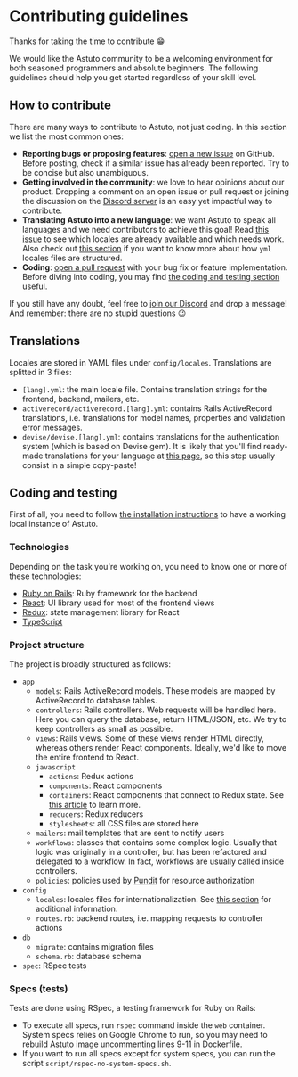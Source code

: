 # Contributing guidelines

Thanks for taking the time to contribute 😁

We would like the Astuto community to be a welcoming environment for both seasoned programmers and absolute beginners. The following guidelines should help you get started regardless of your skill level.

## How to contribute

There are many ways to contribute to Astuto, not just coding. In this section we list the most common ones:

- **Reporting bugs or proposing features**:  [open a new issue](https://github.com/riggraz/astuto/issues/new) on GitHub. Before posting, check if a similar issue has already been reported. Try to be concise but also unambiguous.
- **Getting involved in the community**: we love to hear opinions about our product. Dropping a comment on an open issue or pull request or joining the discussion on the [Discord server](https://discord.gg/jTAgJvT8) is an easy yet impactful way to contribute.
- **Translating Astuto into a new language**: we want Astuto to speak all languages and we need contributors to achieve this goal! Read [this issue](https://github.com/riggraz/astuto/issues/121) to see which locales are already available and which needs work. Also check out [this section](#translations) if you want to know more about how `yml` locales files are structured. 
- **Coding**: [open a pull request](https://github.com/riggraz/astuto/pulls) with your bug fix or feature implementation. Before diving into coding, you may find [the coding and testing section](#coding-and-testing) useful.

If you still have any doubt, feel free to [join our Discord](https://discord.gg/jTAgJvT8) and drop a message! And remember: there are no stupid questions 😉

## Translations

Locales are stored in YAML files under `config/locales`. Translations are splitted in 3 files:

- `[lang].yml`: the main locale file. Contains translation strings for the frontend, backend, mailers, etc.
- `activerecord/activerecord.[lang].yml`: contains Rails ActiveRecord translations, i.e. translations for model names, properties and validation error messages.
- `devise/devise.[lang].yml`: contains translations for the authentication system (which is based on Devise gem). It is likely that you'll find ready-made translations for your language at [this page](https://github.com/heartcombo/devise/wiki/I18n), so this step usually consist in a simple copy-paste!

## Coding and testing

First of all, you need to follow [the installation instructions](https://github.com/riggraz/astuto#installation) to have a working local instance of Astuto.

### Technologies

Depending on the task you're working on, you need to know one or more of these technologies:

- [Ruby on Rails](https://rubyonrails.org/): Ruby framework for the backend
- [React](https://reactjs.org/): UI library used for most of the frontend views
- [Redux](https://redux.js.org/): state management library for React
- [TypeScript](https://www.typescriptlang.org/)

### Project structure

The project is broadly structured as follows:

- `app`
  - `models`: Rails ActiveRecord models. These models are mapped by ActiveRecord to database tables.
  - `controllers`: Rails controllers. Web requests will be handled here. Here you can query the database, return HTML/JSON, etc. We try to keep controllers as small as possible.
  - `views`: Rails views. Some of these views render HTML directly, whereas others render React components. Ideally, we'd like to move the entire frontend to React.
  - `javascript`
    - `actions`: Redux actions
    - `components`: React components
    - `containers`: React components that connect to Redux state. See [this article](https://medium.com/@dan_abramov/smart-and-dumb-components-7ca2f9a7c7d0) to learn more.
    - `reducers`: Redux reducers
    - `stylesheets`: all CSS files are stored here
  - `mailers`: mail templates that are sent to notify users
  - `workflows`: classes that contains some complex logic. Usually that logic was originally in a controller, but has been refactored and delegated to a workflow. In fact, workflows are usually called inside controllers.
  - `policies`: policies used by [Pundit](https://github.com/varvet/pundit) for resource authorization
- `config`
  - `locales`: locales files for internationalization. See [this section](#translations) for additional information.
  - `routes.rb`: backend routes, i.e. mapping requests to controller actions
- `db`
  - `migrate`: contains migration files
  - `schema.rb`: database schema
- `spec`: RSpec tests

### Specs (tests)

Tests are done using RSpec, a testing framework for Ruby on Rails:

- To execute all specs, run `rspec` command inside the `web` container. System specs relies on Google Chrome to run, so you may need to rebuild Astuto image uncommenting lines 9-11 in Dockerfile.
- If you want to run all specs except for system specs, you can run the script `script/rspec-no-system-specs.sh`.

